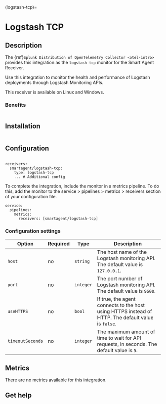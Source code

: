 (logstash-tcp)=

# Logstash TCP

<meta name="Description" content="Use this Splunk Observability Cloud integration for the Logstash TCP monitor. See benefits, install, configuration, and metrics">

## Description

The {ref}`Splunk Distribution of OpenTelemetry Collector <otel-intro>` provides this integration as the `logstash-tcp` monitor for the Smart Agent Receiver.

Use this integration to monitor the health and performance of Logstash deployments through Logstash Monitoring APIs.

This receiver is available on Linux and Windows.

### Benefits

```{include} /_includes/benefits.md
```

## Installation

```{include} /_includes/collector-installation.md
```

## Configuration

```{include} /_includes/configuration.md
```

```
receivers:
  smartagent/logstash-tcp:
    type: logstash-tcp
    ... # Additional config
```
To complete the integration, include the monitor in a metrics pipeline. To do this, add the monitor to the service > pipelines > metrics > receivers section of your configuration file.

```
service:
  pipelines:
    metrics:
      receivers: [smartagent/logstash-tcp]
```

### Configuration settings

| Option | Required | Type | Description |
| --- | --- | --- | --- |
| `host` | no | `string` | The host name of the Logstash monitoring API. The default value is `127.0.0.1`. |
| `port` | no | `integer` | The port number of Logstash monitoring API. The default value is `9600`. |
| `useHTTPS` | no | `bool` | If true, the agent connects to the host using HTTPS instead of HTTP. The default value is `false`. |
| `timeoutSeconds` | no | `integer` | The maximum amount of time to wait for API requests, in seconds. The default value is `5`. |

## Metrics

There are no metrics available for this integration.

## Get help

```{include} /_includes/troubleshooting.md
```